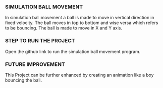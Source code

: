 ### SIMULATION BALL MOVEMENT

In simulation ball movement a ball is made to move in vertical direction in fixed velocity. The ball moves in top to bottom and wise 
versa which refers to be bouncing. The ball is made to move in X and Y axis.

### STEP TO RUN THE PROJECT

Open the github link to run the simulation ball movement program.

### FUTURE IMPROVEMENT

This Project can be further enhanced by creating an animation like a boy bouncing the ball.
